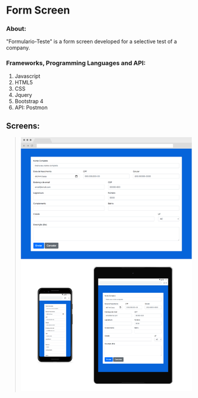 # Form Screen

### About:

"Formulario-Teste" is a form screen developed for a selective test of a company.

### Frameworks, Programming Languages and API:

1. Javascript
2. HTML5
3. CSS
4. Jquery
5. Bootstrap 4
7. API: Postmon

## Screens:
> ![Screens 1](https://github.com/davibs22/Formulario-Teste/raw/main/readmeFiles/Screen1.png)
> ![Screens 2](https://github.com/davibs22/Formulario-Teste/raw/main/readmeFiles/Screen2.png)

